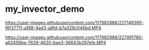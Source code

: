 # my_invector_demo



https://user-images.githubusercontent.com/117982988/227149395-f6f37711-a188-4ad3-a8fd-b7a329c046bd.MP4



https://user-images.githubusercontent.com/117982988/227491780-a62459be-7629-4620-bae3-36843b297efe.MP4

